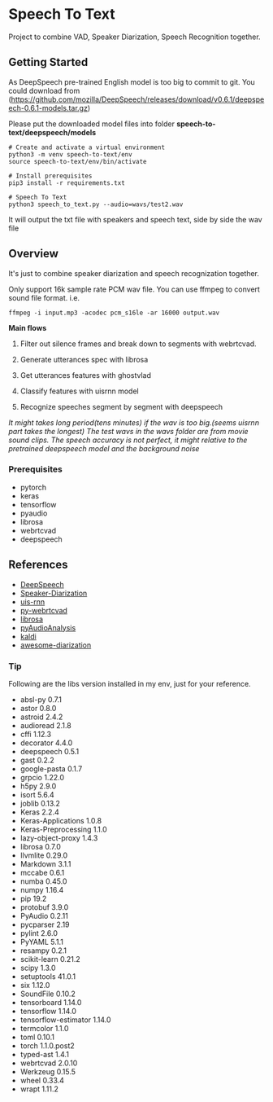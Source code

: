 # Speech To Text

Project to combine VAD, Speaker Diarization, Speech Recognition together.

## Getting Started

As DeepSpeech pre-trained English model is too big to commit to git. You could download from (https://github.com/mozilla/DeepSpeech/releases/download/v0.6.1/deepspeech-0.6.1-models.tar.gz)

Please put the downloaded model files into folder **speech-to-text/deepspeech/models**

```shell
# Create and activate a virtual environment
python3 -m venv speech-to-text/env
source speech-to-text/env/bin/activate

# Install prerequisites
pip3 install -r requirements.txt

# Speech To Text
python3 speech_to_text.py --audio=wavs/test2.wav
```

It will output the txt file with speakers and speech text, side by side the wav file 

## Overview

It's just to combine speaker diarization and speech recognization together. 

Only support 16k sample rate PCM wav file. You can use ffmpeg to convert sound file format. i.e.
```
ffmpeg -i input.mp3 -acodec pcm_s16le -ar 16000 output.wav
```
**Main flows**
1. Filter out silence frames and break down to segments with webrtcvad.

2. Generate utterances spec with librosa

3. Get utterances features with ghostvlad

4. Classify features with uisrnn model

5. Recognize speeches segment by segment with deepspeech

*It might takes long period(tens minutes) if the wav is too big.(seems uisrnn part takes the longest)
The test wavs in the wavs folder are from movie sound clips. The speech accuracy is not perfect, it might relative to the pretrained deepspeech model and the background noise*

### Prerequisites

- pytorch
- keras
- tensorflow
- pyaudio
- librosa
- webrtcvad
- deepspeech

## References

- [DeepSpeech](https://github.com/mozilla/DeepSpeech)
- [Speaker-Diarization](https://github.com/taylorlu/Speaker-Diarization)
- [uis-rnn](https://github.com/google/uis-rnn)
- [py-webrtcvad](https://github.com/wiseman/py-webrtcvad)
- [librosa](https://github.com/librosa/librosa)
- [pyAudioAnalysis](https://github.com/tyiannak/pyAudioAnalysis)
- [kaldi](https://github.com/kaldi-asr/kaldi)
- [awesome-diarization](https://github.com/wq2012/awesome-diarization)

### Tip

Following are the libs version installed in my env, just for your reference.

- absl-py 0.7.1
- astor 0.8.0
- astroid 2.4.2
- audioread 2.1.8
- cffi 1.12.3
- decorator 4.4.0
- deepspeech 0.5.1
- gast 0.2.2
- google-pasta 0.1.7
- grpcio 1.22.0
- h5py 2.9.0
- isort 5.6.4
- joblib 0.13.2
- Keras 2.2.4
- Keras-Applications 1.0.8
- Keras-Preprocessing 1.1.0
- lazy-object-proxy 1.4.3
- librosa 0.7.0
- llvmlite 0.29.0
- Markdown 3.1.1
- mccabe 0.6.1
- numba 0.45.0
- numpy 1.16.4
- pip 19.2
- protobuf 3.9.0
- PyAudio 0.2.11
- pycparser 2.19
- pylint 2.6.0
- PyYAML 5.1.1
- resampy 0.2.1
- scikit-learn 0.21.2
- scipy 1.3.0
- setuptools 41.0.1
- six 1.12.0
- SoundFile 0.10.2
- tensorboard 1.14.0
- tensorflow 1.14.0
- tensorflow-estimator 1.14.0
- termcolor 1.1.0
- toml 0.10.1
- torch 1.1.0.post2
- typed-ast 1.4.1
- webrtcvad 2.0.10
- Werkzeug 0.15.5
- wheel 0.33.4
- wrapt 1.11.2
